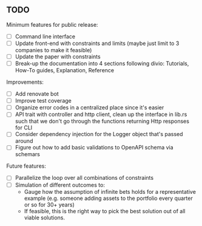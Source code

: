 ## TODO

Minimum features for public release:
- [ ] Command line interface
- [ ] Update front-end with constraints and limits (maybe just limit to 3 companies to make it feasible)
- [ ] Update the paper with constraints
- [ ] Break-up the documentation into 4 sections following divio: Tutorials, How-To guides, Explanation, Reference

Improvements:
- [ ] Add renovate bot
- [ ] Improve test coverage
- [ ] Organize error codes in a centralized place since it's easier
- [ ] API trait with controller and http client, clean up the interface in lib.rs such that we don't go through the
      functions returning Http responses for CLI
- [ ] Consider dependency injection for the Logger object that's passed around
- [ ] Figure out how to add basic validations to OpenAPI schema via schemars

Future features:
- [ ] Parallelize the loop over all combinations of constraints
- [ ] Simulation of different outcomes to:
    * Gauge how the assumption of infinite bets holds for a representative example (e.g. someone adding assets to the
      portfolio every quarter or so for 30+ years)
    * If feasible, this is the right way to pick the best solution out of all viable solutions. 
